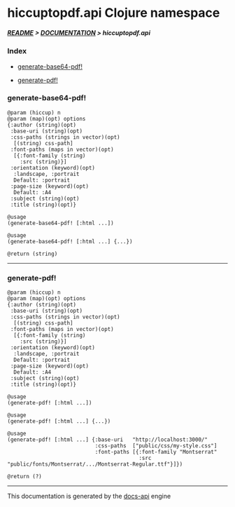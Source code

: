 
# hiccuptopdf.api Clojure namespace

##### [README](../../../README.md) > [DOCUMENTATION](../../COVER.md) > hiccuptopdf.api

### Index

- [generate-base64-pdf!](#generate-base64-pdf)

- [generate-pdf!](#generate-pdf)

### generate-base64-pdf!

```
@param (hiccup) n
@param (map)(opt) options
{:author (string)(opt)
 :base-uri (string)(opt)
 :css-paths (strings in vector)(opt)
  [(string) css-path]
 :font-paths (maps in vector)(opt)
  [{:font-family (string)
    :src (string)}]
 :orientation (keyword)(opt)
  :landscape, :portrait
  Default: :portrait
 :page-size (keyword)(opt)
  Default: :A4
 :subject (string)(opt)
 :title (string)(opt)}
```

```
@usage
(generate-base64-pdf! [:html ...])
```

```
@usage
(generate-base64-pdf! [:html ...] {...})
```

```
@return (string)
```

---

### generate-pdf!

```
@param (hiccup) n
@param (map)(opt) options
{:author (string)(opt)
 :base-uri (string)(opt)
 :css-paths (strings in vector)(opt)
  [(string) css-path]
 :font-paths (maps in vector)(opt)
  [{:font-family (string)
    :src (string)}]
 :orientation (keyword)(opt)
  :landscape, :portrait
  Default: :portrait
 :page-size (keyword)(opt)
  Default: :A4
 :subject (string)(opt)
 :title (string)(opt)}
```

```
@usage
(generate-pdf! [:html ...])
```

```
@usage
(generate-pdf! [:html ...] {...})
```

```
@usage
(generate-pdf! [:html ...] {:base-uri   "http://localhost:3000/"
                            :css-paths  ["public/css/my-style.css"]
                            :font-paths [{:font-family "Montserrat"
                                          :src "public/fonts/Montserrat/.../Montserrat-Regular.ttf"}]})
```

```
@return (?)
```

---

This documentation is generated by the [docs-api](https://github.com/bithandshake/docs-api) engine

